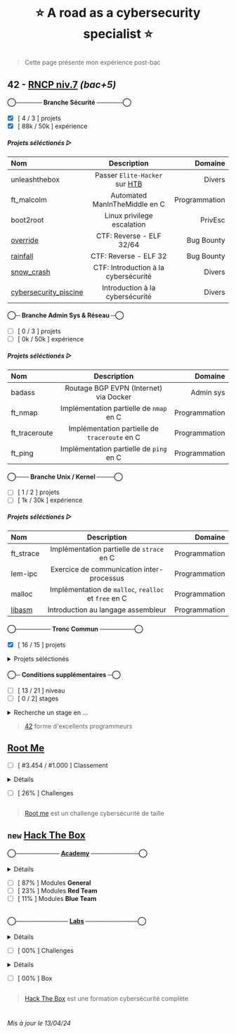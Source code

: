 # <p align="center">:star: A road as a cybersecurity specialist :star:</p>
> Cette page présente mon expérience post-bac

## 42 - [RNCP niv.7](https://www.francecompetences.fr/recherche/rncp/36137/) *(bac+5)*

#### ◯────── Branche Sécurité ──────◯
- [x] [ 4 / 3 ] projets
- [x] [ 88k / 50k ] expérience
##### Projets séléctionés ▷
| Nom | Description | Domaine |
|:-|:-:|-:|
| unleashthebox | Passer `Elite-Hacker` sur [HTB](https://www.hackthebox.com/hacker/hacking-labs) | Divers |
| ft_malcolm | Automated ManInTheMiddle en C | Programmation |
| boot2root | Linux privilege escalation | PrivEsc |
| [override](https://github.com/Skalyaeve/over_ride) | CTF: Reverse - ELF 32/64 | Bug Bounty |
| [rainfall](https://github.com/Skalyaeve/rainfall) | CTF: Reverse - ELF 32 | Bug Bounty |
| [snow_crash](https://github.com/Skalyaeve/snow_crash) | CTF: Introduction à la cybersécurité | Divers |
| [cybersecurity_piscine](https://github.com/Skalyaeve/cybersecurity_piscine) | Introduction à la cybersécurité | Divers |

#### ◯─ Branche Admin Sys & Réseau ─◯
- [ ] [ 0 / 3 ] projets
- [ ] [ 0k / 50k ] expérience
##### Projets séléctionés ▷
| Nom | Description | Domaine |
|:-|:-:|-:|
| badass | Routage BGP EVPN (Internet) via Docker | Admin sys |
| ft_nmap | Implémentation partielle de `nmap` en C | Programmation |
| ft_traceroute | Implémentation partielle de `traceroute` en C | Programmation |
| ft_ping | Implémentation partielle de `ping` en C | Programmation |

#### ◯─── Branche Unix / Kernel ────◯
- [ ] [ 1 / 2 ] projets
- [ ] [ 1k / 30k ] expérience
##### Projets séléctionés ▷
| Nom | Description | Domaine |
|:-|:-:|-:|
| ft_strace | Implémentation partielle de `strace` en C | Programmation |
| lem-ipc | Exercice de communication inter-processus | Programmation |
| malloc | Implémentation de `malloc`, `realloc` et `free` en C | Programmation |
| [libasm](https://github.com/Skalyaeve/libasm) | Introduction au langage assembleur | Programmation |
</details>

#### ◯──────── Tronc Commun ────────◯
- [x] [ 16 / 15 ] projets
<details><summary>Projets séléctionés</summary>

| Nom | Description | Domaine |
|:-|:-:|-:|
| [ft_transcendence](https://github.com/Skalyaeve/ft_transcendence) | Application web en Nest et React via Docker | Programmation |
| [webserv](https://github.com/Skalyaeve/webserv) | Serveur HTTP/1.1 RFC complient en C++ | Programmation |
| [inception](https://github.com/Skalyaeve/inception) | Service Wordpress via Docker, Nginx et MariaDB | Admin sys |
| [ft_containers](https://github.com/Skalyaeve/ft_containers) | Implémentation de quelques conteneurs C++ | Programmation |
| [cpp_modules](https://github.com/Skalyaeve/cpp_modules) | Introduction au C++ | Programmation |
| [cub3d](https://github.com/Skalyaeve/cub3d) | Raycaster (DOOM like) en C | Programmation |
| [net_practice](https://github.com/Skalyaeve/net_practice) | Introduction à l'administration réseau | Réseau |
| [minishell](https://github.com/Skalyaeve/minishell) | Interpréteur de commandes Unix en C | Programmation |
| [philosophers](https://github.com/Skalyaeve/philosophers) | Introduction au multi-threading | Programmation |
| [pipex](https://github.com/Skalyaeve/pipex) | Exercice de redirection de flux Unix en C | Programmation |
| [push_swap](https://github.com/Skalyaeve/push_swap) | Exercice d'algorithmie en C | Programmation |
| [so_long](https://github.com/Skalyaeve/so_long) | Introduction au développement graphique en C | Programmation |
| [born2beroot](https://github.com/Skalyaeve/born2beroot) | Introduction à la virtualisation | Admin sys |
| [ft_printf](https://github.com/Skalyaeve/ft_printf) | Implémentation partielle de `printf` en C | Programmation |
| [get_next_line](https://github.com/Skalyaeve/get_next_line) | Exercice de parsing en C | Programmation |
| [libft](https://github.com/Skalyaeve/libft) | Quelques fonctions de la libc en C | Programmation |
</details>

#### ◯─ Conditions supplémentaires ─◯
- [ ] [ 13 / 21 ] niveau
- [ ] [ 0 / 2] stages

<details><summary>Recherche un stage en ...</summary>

- Pentest
- Bug bounty hunt
- Security dev
</details>

> [42](https://42.fr/) forme d'excellents programmeurs

## [Root Me](https://www.root-me.org/Skalyaeve)
- [ ] [ #3.454 / #1.000 ] Classement
<details><summary>Détails
  
- [ ] [ 26% ] Challenges
</summary>

- [ ] [ 72% ] [Programmation](https://www.root-me.org/fr/Challenges/Programmation/)
- [ ] [ 21% ] [App - Système](https://www.root-me.org/fr/Challenges/App-Systeme/)
- [ ] [ 78% ] [App - Script](https://www.root-me.org/fr/Challenges/App-Script/)
- [ ] [ 30% ] [Cracking](https://www.root-me.org/fr/Challenges/Cracking/)
- [ ] [ 55% ] [Réseau](https://www.root-me.org/fr/Challenges/Reseau/)
- [ ] [ 21% ] [Web - Client](https://www.root-me.org/fr/Challenges/Web-Client/)
- [ ] [ 22% ] [Web - Serveur](https://www.root-me.org/fr/Challenges/Web-Serveur/)
- [ ] [ 23% ] [Cryptanalyse](https://www.root-me.org/fr/Challenges/Cryptanalyse/)
- [ ] [ 26% ] [Stéganographie](https://www.root-me.org/fr/Challenges/Steganographie/)
- [ ] [ 02% ] [Forensic](https://www.root-me.org/fr/Challenges/Forensic/)
- [ ] [ 01% ] [Réaliste](https://www.root-me.org/fr/Challenges/Realiste/)
</details>

> [Root me](https://www.root-me.org) est un challenge cybersécurité de taille

## `new` [Hack The Box](https://app.hackthebox.com/profile/1772537)
#### ◯────────── [Academy](https://academy.hackthebox.com/catalogue) ───────────◯
<details><summary>Détails

- [ ] [ 87% ] Modules **General**
- [ ] [ 23% ] Modules **Red Team**
- [ ] [ 11% ] Modules **Blue Team**
</summary>

- [x] [InfoSec Foundations](https://academy.hackthebox.com/path/preview/information-security-foundations) skill path
- [x] [OS Fundamentals](https://academy.hackthebox.com/path/preview/operating-system-fundamentals) skill path
- [x] [Local PrivEsc](https://academy.hackthebox.com/path/preview/local-privilege-escalation) skill path
- [x] [Binary Exploitation](https://academy.hackthebox.com/path/preview/intro-to-binary-exploitation) skill path
- [x] [SOC Analyst Prerequisites](https://academy.hackthebox.com/path/preview/soc-analyst-prerequisites) skill path
- [x] [Basic Toolset](https://academy.hackthebox.com/path/preview/basic-toolset) skill path
- [ ] [ 43% ] [CREST CPSA/CRT Preparation](https://academy.hackthebox.com/path/preview/crest-cpsacrt-preparation) skill path
- [ ] [ 46% ] [CREST CCT APP Preparation](https://academy.hackthebox.com/path/preview/crest-cct-app-preparation) skill path
- [ ] [ 39% ] [CREST CCT INF Preparation](https://academy.hackthebox.com/path/preview/crest-cct-inf-preparation) skill path
- [ ] [ 43% ] [Penetration Tester](https://academy.hackthebox.com/path/preview/penetration-tester) job role path
- [ ] [ 47% ] [Bug Bounty Hunter](https://academy.hackthebox.com/path/preview/bug-bounty-hunter) job role path
- [ ] [ 27% ] [SOC Analyst](https://academy.hackthebox.com/path/preview/soc-analyst) job role path
</details>

#### ◯──────────── [Labs](https://www.hackthebox.com/hacker/hacking-labs) ────────────◯
<details><summary>Détails

- [ ] [ 00% ] Challenges
</summary>

- [ ] [ 02% ] Reversing
- [ ] [ 00% ] Web
- [ ] [ 00% ] Mobile
- [ ] [ 01% ] Pwn
- [ ] [ 00% ] GamePwn
- [ ] [ 00% ] Misc
- [ ] [ 01% ] Crypto
- [ ] [ 00% ] Forensics
- [ ] [ 00% ] OSINT
- [ ] [ 00% ] Hardware
- [ ] [ 00% ] Blockchain
</details>

<details><summary>Détails
  
- [ ] [ 00% ] Box
</summary>

- [ ] [ 00% ] Linux
- [ ] [ 01% ] Windows
- [ ] [ 00% ] Android
- [ ] [ 00% ] OpenBSD
- [ ] [ 00% ] FreeBSD
- [ ] [ 00% ] Solaris
- [ ] [ 00% ] Other
</details>

> [Hack The Box](https://www.hackthebox.com/) est une formation cybersécurité complète

#
*Mis à jour le 13/04/24*
